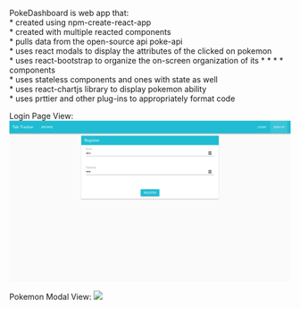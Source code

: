 <!-- prettier-ignore -->
PokeDashboard is web app that: </br>
    * created using npm-create-react-app </br>
    * created with multiple reacted components</br>
    * pulls data from the open-source api poke-api</br>
    * uses react modals to display the attributes of the clicked on pokemon</br>
    * uses react-bootstrap to organize the on-screen organization of its * * * * components</br>
    * uses stateless components and ones with state as well</br>
    * uses react-chartjs library to display pokemon ability</br>
    * uses prttier and other plug-ins to appropriately format code</br>

Login Page View:
<img src='./login.png'/>

Pokemon Modal View:
<img src='./modal.png'/>
